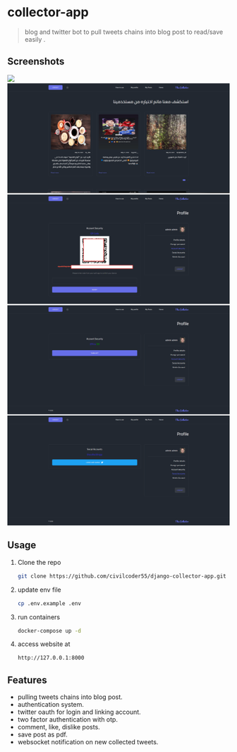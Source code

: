# collector-app

> blog and twitter bot to pull tweets chains into blog post to read/save easily .

## Screenshots

<img src="screenshots/3FnDyDJ22N.gif">
<img src="screenshots/2020-09-22_204753.png">
<img src="screenshots/2020-09-22_204856.png">
<img src="screenshots/2020-09-22_205014.png">
<img src="screenshots/2020-09-22_204839.png">

## Usage

1. Clone the repo
   ```sh
   git clone https://github.com/civilcoder55/django-collector-app.git
   ```

2. update env file
   ```sh
   cp .env.example .env
   ```

3. run containers
   ```sh
   docker-compose up -d
   ```

4. access website at
   ```sh
   http://127.0.0.1:8000
   ```

## Features
- pulling tweets chains into blog post.
- authentication system.
- twitter oauth for login and linking account. 
- two factor authentication with otp.
- comment, like, dislike posts.
- save post as pdf.
- websocket notification on new collected tweets.